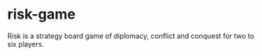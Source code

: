 # risk-game
Risk is a strategy board game of diplomacy, conflict and conquest for two to six players.
